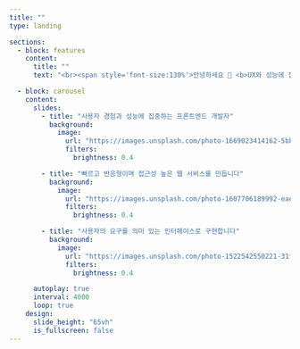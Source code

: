 ```yaml
---
title: ""
type: landing

sections:
  - block: features
    content:
      title: ""
      text: "<br><span style='font-size:130%'>안녕하세요 👋 <b>UX와 성능에 집중하는 프론트엔드 개발자 정세빈</b>입니다.</span>"

  - block: carousel
    content:
      slides:
        - title: "사용자 경험과 성능에 집중하는 프론트엔드 개발자"
          background:
            image:
              url: "https://images.unsplash.com/photo-1669023414162-5bb06bbff0ec?auto=format&fit=crop&w=1600&q=80"
              filters:
                brightness: 0.4

        - title: "빠르고 반응형이며 접근성 높은 웹 서비스를 만듭니다"
          background:
            image:
              url: "https://images.unsplash.com/photo-1607706189992-eae578626c86?auto=format&fit=crop&w=1600&q=80"
              filters:
                brightness: 0.4

        - title: "사용자의 요구를 의미 있는 인터페이스로 구현합니다"
          background:
            image:
              url: "https://images.unsplash.com/photo-1522542550221-31fd19575a2d?auto=format&fit=crop&w=1600&q=80"
              filters:
                brightness: 0.4

      autoplay: true
      interval: 4000
      loop: true
    design:
      slide_height: "65vh"
      is_fullscreen: false
---
```


